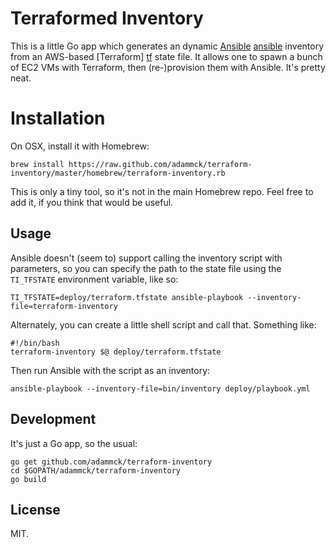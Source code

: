 # Terraformed Inventory

This is a little Go app which generates an dynamic [Ansible] [ansible] inventory
from an AWS-based [Terraform] [tf] state file. It allows one to spawn a bunch of EC2 VMs with
Terraform, then (re-)provision them with Ansible. It's pretty neat. 


# Installation

On OSX, install it with Homebrew:

	brew install https://raw.github.com/adammck/terraform-inventory/master/homebrew/terraform-inventory.rb

This is only a tiny tool, so it's not in the main Homebrew repo. Feel free to
add it, if you think that would be useful.


## Usage

Ansible doesn't (seem to) support calling the inventory script with parameters,
so you can specify the path to the state file using the `TI_TFSTATE` environment
variable, like so:

    TI_TFSTATE=deploy/terraform.tfstate ansible-playbook --inventory-file=terraform-inventory

Alternately, you can create a little shell script and call that. Something like:

	#!/bin/bash
	terraform-inventory $@ deploy/terraform.tfstate

Then run Ansible with the script as an inventory:

	ansible-playbook --inventory-file=bin/inventory deploy/playbook.yml


## Development

It's just a Go app, so the usual:

	go get github.com/adammck/terraform-inventory
	cd $GOPATH/adammck/terraform-inventory
	go build


## License

MIT.




[ansible]: http://www.ansible.com
[tf]:      http://www.terraform.io
